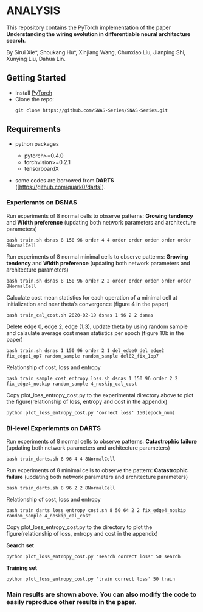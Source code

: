 # ANALYSIS

This repository contains the PyTorch implementation of the paper **Understanding the wiring evolution in differentiable neural architecture search**.

By Sirui Xie*, Shoukang Hu*, Xinjiang Wang, Chunxiao Liu, Jianping Shi, Xunying Liu, Dahua Lin.

## Getting Started
* Install [PyTorch](http://pytorch.org/)
* Clone the repo:
  ```
  git clone https://github.com/SNAS-Series/SNAS-Series.git
  ```

## Requirements
* python packages
  * pytorch>=0.4.0
  * torchvision>=0.2.1
  * tensorboardX
  
* some codes are borrowed from **DARTS** ([https://github.com/quark0/darts]).

### Experiemnts on DSNAS
Run experiments of 8 normal cells to observe patterns: **Growing tendency**  and **Width preference** (updating both network parameters and architecture parameters) 
```shell
bash train.sh dsnas 8 150 96 order 4 4 order order order order order 8NormalCell
```

Run experiments of 8 normal minimal cells to observe patterns: **Growing tendency**  and **Width preference** (updating both network parameters and architecture parameters) 
```shell
bash train.sh dsnas 8 150 96 order 2 2 order order order order order 8NormalCell
```

Calculate cost mean statistics for each operation of a minimal cell at initialization and near theta’s convergence (figure 4 in the paper)
```shell
bash train_cal_cost.sh 2020-02-19 dsnas 1 96 2 2 dsnas
```

Delete edge 0, edge 2, edge (1,3), update theta by using random sample and calaulate average cost mean statistics per epoch (figure 10b in the paper)
```shell
bash train.sh dsnas 1 150 96 order 2 1 del_edge0 del_edge2 fix_edge1_op7 random_sample random_sample del02_fix_1op7
```

Relationship of cost, loss and entropy 
```shell
bash train_sample_cost_entropy_loss.sh dsnas 1 150 96 order 2 2 fix_edge4_noskip random_sample 4_noskip_cal_cost
```

Copy plot_loss_entropy_cost.py to the experimental directory above to plot the figure(relationship of loss, entropy and cost in the appendix)
```shell
python plot_loss_entropy_cost.py 'correct loss' 150(epoch_num)
```

### Bi-level Experiemnts on DARTS

Run experiments of 8 normal cells to observe patterns: **Catastrophic failure** (updating both network parameters and architecture parameters) 
```shell
bash train_darts.sh 8 96 4 4 8NormalCell
```

Run experiments of 8 minimal cells to observe the pattern: **Catastrophic failure** (updating both network parameters and architecture parameters) 
```shell
bash train_darts.sh 8 96 2 2 8NormalCell
```

Relationship of cost, loss and entropy 
```shell
bash train_darts_loss_entropy_cost.sh 8 50 64 2 2 fix_edge4_noskip random_sample 4_noskip_cal_cost
```

Copy plot_loss_entropy_cost.py to the directory to plot the figure(relationship of loss, entropy and cost in the appendix)

**Search set**
```shell
python plot_loss_entropy_cost.py 'search correct loss' 50 search
```

**Training set**
```shell
python plot_loss_entropy_cost.py 'train correct loss' 50 train
```

### Main results are shown above. You can also modify the code to easily reproduce other results in the paper.
